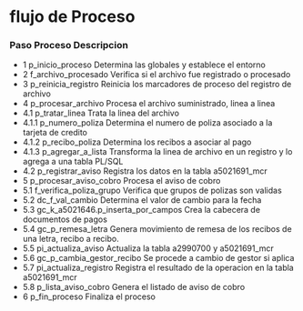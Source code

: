 # flujo de Proceso

### Paso        Proceso                             Descripcion
*   1           p_inicio_proceso                    Determina las globales y establece el entorno
*   2           f_archivo_procesado                 Verifica si el archivo fue registrado o procesado
*   3           p_reinicia_registro                 Reinicia los marcadores de proceso del registro de archivo
*   4           p_procesar_archivo                  Procesa el archivo suministrado, linea a linea  
*   4.1         p_tratar_linea                      Trata la linea del archivo
*   4.1.1       p_numero_poliza                     Determina el numero de poliza asociado a la tarjeta de credito
*   4.1.2       p_recibo_poliza                     Determina los recibos a asociar al pago
*   4.1.3       p_agregar_a_lista                   Transforma la linea de archivo en un registro y lo agrega a una tabla PL/SQL
*   4.2         p_registrar_aviso                   Registra los datos en la tabla a5021691_mcr
*   5           p_procesar_aviso_cobro              Procesa el aviso de cobro
*   5.1         f_verifica_poliza_grupo             Verifica que grupos de polizas son validas
*   5.2         dc_f_val_cambio                     Determina el valor de cambio para la fecha
*   5.3         gc_k_a5021646.p_inserta_por_campos  Crea la cabecera de documentos de pagos
*   5.4         gc_p_remesa_letra                   Genera movimiento de remesa de los recibos de una letra, recibo a recibo.
*   5.5         pi_actualiza_aviso                  Actualiza la tabla a2990700 y a5021691_mcr
*   5.6         gc_p_cambia_gestor_recibo           Se procede a cambio de gestor si aplica
*   5.7         pi_actualiza_registro               Registra el resultado de la operacion en la tabla a5021691_mcr
*   5.8         p_lista_aviso_cobro                 Genera el listado de aviso de cobro
*   6           p_fin_proceso                       Finaliza el proceso
